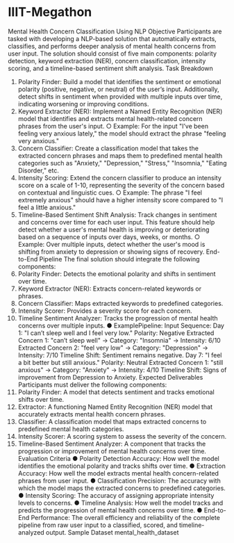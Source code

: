 # IIIT-Megathon
Mental Health Concern Classification Using NLP
 Objective
 Participants are tasked with developing a NLP-based solution that automatically extracts,
 classifies, and performs deeper analysis of mental health concerns from user input. The
 solution should consist of five main components: polarity detection, keyword extraction
 (NER), concern classification, intensity scoring, and a timeline-based sentiment shift
 analysis.
 Task Breakdown
 1. Polarity Finder:
 Build a model that identifies the sentiment or emotional polarity (positive, negative, or
 neutral) of the user’s input. Additionally, detect shifts in sentiment when provided with
 multiple inputs over time, indicating worsening or improving conditions.
 2. Keyword Extractor (NER):
 Implement a Named Entity Recognition (NER) model that identifies and extracts
 mental health-related concern phrases from the user's input.
 ○ Example: For the input "I’ve been feeling very anxious lately," the model
 should extract the phrase "feeling very anxious."
 3. Concern Classifier:
 Create a classification model that takes the extracted concern phrases and maps
 them to predefined mental health categories such as "Anxiety," "Depression,"
 "Stress," "Insomnia," "Eating Disorder," etc.
 4. Intensity Scoring:
 Extend the concern classifier to produce an intensity score on a scale of 1-10,
 representing the severity of the concern based on contextual and linguistic cues.
 ○ Example: The phrase "I feel extremely anxious" should have a higher
 intensity score compared to "I feel a little anxious."
 5. Timeline-Based Sentiment Shift Analysis:
 Track changes in sentiment and concerns over time for each user input. This feature
 should help detect whether a user's mental health is improving or deteriorating based
 on a sequence of inputs over days, weeks, or months.
 ○ Example: Over multiple inputs, detect whether the user's mood is shifting
 from anxiety to depression or showing signs of recovery.
 End-to-End Pipeline
 The final solution should integrate the following components:
 1. Polarity Finder: Detects the emotional polarity and shifts in sentiment over time.
 2. Keyword Extractor (NER): Extracts concern-related keywords or phrases.
 3. Concern Classifier: Maps extracted keywords to predefined categories.
 4. Intensity Scorer: Provides a severity score for each concern.
 5. Timeline Sentiment Analyzer: Tracks the progression of mental health concerns
 over multiple inputs.
● ExamplePipeline:
 Input Sequence:
 Day 1: "I can’t sleep well and I feel very low."
 Polarity: Negative
 Extracted Concern 1: "can’t sleep well" → Category: "Insomnia" → Intensity: 6/10
 Extracted Concern 2: "feel very low" → Category: "Depression" → Intensity: 7/10
 Timeline Shift: Sentiment remains negative.
 Day 7: "I feel a bit better but still anxious."
 Polarity: Neutral
 Extracted Concern 1: "still anxious" → Category: "Anxiety" → Intensity: 4/10
 Timeline Shift: Signs of improvement from Depression to Anxiety.
 Expected Deliverables
 Participants must deliver the following components:
 1. Polarity Finder: A model that detects sentiment and tracks emotional shifts over
 time.
 2. Extractor: A functioning Named Entity Recognition (NER) model that accurately
 extracts mental health concern phrases.
 3. Classifier: A classification model that maps extracted concerns to predefined mental
 health categories.
 4. Intensity Scorer: A scoring system to assess the severity of the concern.
 5. Timeline-Based Sentiment Analyzer: A component that tracks the progression or
 improvement of mental health concerns over time.
 Evaluation Criteria
 ● Polarity Detection Accuracy: How well the model identifies the emotional polarity
 and tracks shifts over time.
 ● Extraction Accuracy: How well the model extracts mental health concern-related
 phrases from user input.
 ● Classification Precision: The accuracy with which the model maps the extracted
 concerns to predefined categories.
 ● Intensity Scoring: The accuracy of assigning appropriate intensity levels to
 concerns.
 ● Timeline Analysis: How well the model tracks and predicts the progression of
 mental health concerns over time.
 ● End-to-End Performance: The overall efficiency and reliability of the complete
 pipeline from raw user input to a classified, scored, and timeline-analyzed output.
 Sample Dataset
 mental_health_dataset
